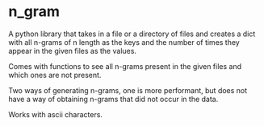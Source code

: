 # n_gram

A python library that takes in a file or a directory of files and creates a dict with all n-grams of n length as the keys 
and the number of times they appear in the given files as the values. 

Comes with functions to see all n-grams present in the given files and which ones are not present. 

Two ways of generating n-grams, one is more performant, but does not have a way of obtaining n-grams that did not occur in the data.

Works with ascii characters. 
